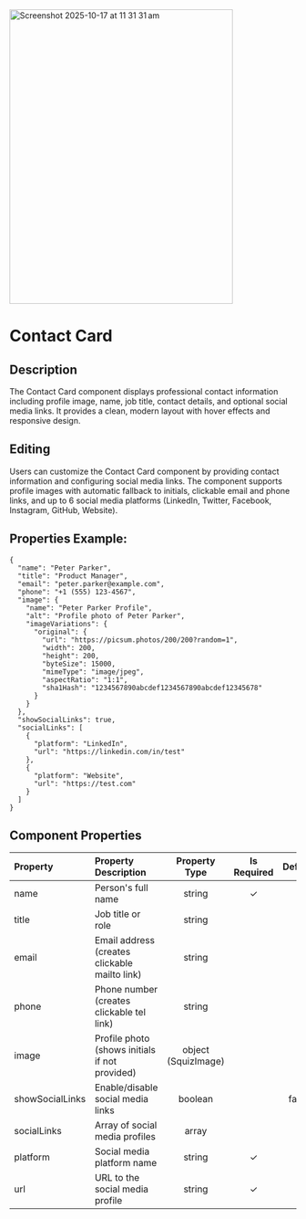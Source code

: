 <img width="392" height="516" alt="Screenshot 2025-10-17 at 11 31 31 am" src="https://github.com/user-attachments/assets/d2fde2bf-d406-42a7-bf05-06b830b3ba33" />

# Contact Card

## Description

The Contact Card component displays professional contact information including profile image, name, job title, contact details, and optional social media links. It provides a clean, modern layout with hover effects and responsive design.

## Editing

Users can customize the Contact Card component by providing contact information and configuring social media links. The component supports profile images with automatic fallback to initials, clickable email and phone links, and up to 6 social media platforms (LinkedIn, Twitter, Facebook, Instagram, GitHub, Website).

## Properties Example:

```
{
  "name": "Peter Parker",
  "title": "Product Manager",
  "email": "peter.parker@example.com",
  "phone": "+1 (555) 123-4567",
  "image": {
    "name": "Peter Parker Profile",
    "alt": "Profile photo of Peter Parker",
    "imageVariations": {
      "original": {
        "url": "https://picsum.photos/200/200?random=1",
        "width": 200,
        "height": 200,
        "byteSize": 15000,
        "mimeType": "image/jpeg",
        "aspectRatio": "1:1",
        "sha1Hash": "1234567890abcdef1234567890abcdef12345678"
      }
    }
  },
  "showSocialLinks": true,
  "socialLinks": [
    {
      "platform": "LinkedIn",
      "url": "https://linkedin.com/in/test"
    },
    {
      "platform": "Website",
      "url": "https://test.com"
    }
  ]
}
```

## Component Properties

| Property        | Property Description                           |    Property Type    | Is Required | Default |
| :-------------- | :--------------------------------------------- | :-----------------: | :---------: | :-----: |
| name            | Person's full name                             |       string        |      ✓      |         |
| title           | Job title or role                              |       string        |             |         |
| email           | Email address (creates clickable mailto link)  |       string        |             |         |
| phone           | Phone number (creates clickable tel link)      |       string        |             |         |
| image           | Profile photo (shows initials if not provided) | object (SquizImage) |             |         |
| showSocialLinks | Enable/disable social media links              |       boolean       |             |  false  |
| socialLinks     | Array of social media profiles                 |        array        |             |         |
| platform        | Social media platform name                     |       string        |      ✓      |         |
| url             | URL to the social media profile                |       string        |      ✓      |         |
